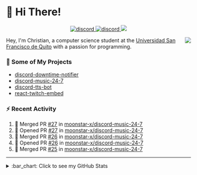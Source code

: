 # :wave: Hi There!

<p align="center">
  <a href="https://discord.gg/mhj3Zsv">
    <img alt="discord" src="https://img.shields.io/discord/730998659008823296.svg?label=&logo=discord&logoColor=ffffff&color=7389D8&labelColor=6A7EC2"/>
  </a>
  <a href="https://twitter.com/moonstar_x99">
    <img alt="discord" src="https://img.shields.io/twitter/follow/moonstar_x99?label=Follow%20Me%21&style=social"/>
  </a>
  <a href="https://badges.pufler.dev">
    <img src="https://badges.pufler.dev/visits/moonstar-x/moonstar-x?style=flat&logo=github">
  </a>
</p>

<img align="right" src="https://media.tenor.com/images/cb8fb20986aac7eef75c8ce6bc3997c0/tenor.gif" />

Hey, I'm Christian, a computer science student at the [Universidad San Francisco de Quito](http://www.usfq.edu.ec/Paginas/Inicio.aspx) with a passion for programming.

### :rocket: Some of My Projects

* [discord-downtime-notifier](https://github.com/moonstar-x/discord-downtime-notifier)
* [discord-music-24-7](https://github.com/moonstar-x/discord-music-24-7)
* [discord-tts-bot](https://github.com/moonstar-x/discord-tts-bot)
* [react-twitch-embed](https://github.com/moonstar-x/react-twitch-embed)

### :zap: Recent Activity

<!--START_SECTION:activity-->
1. 🎉 Merged PR [#27](https://github.com/moonstar-x/discord-music-24-7/pull/27) in [moonstar-x/discord-music-24-7](https://github.com/moonstar-x/discord-music-24-7)
2. 💪 Opened PR [#27](https://github.com/moonstar-x/discord-music-24-7/pull/27) in [moonstar-x/discord-music-24-7](https://github.com/moonstar-x/discord-music-24-7)
3. 🎉 Merged PR [#26](https://github.com/moonstar-x/discord-music-24-7/pull/26) in [moonstar-x/discord-music-24-7](https://github.com/moonstar-x/discord-music-24-7)
4. 💪 Opened PR [#26](https://github.com/moonstar-x/discord-music-24-7/pull/26) in [moonstar-x/discord-music-24-7](https://github.com/moonstar-x/discord-music-24-7)
5. 🎉 Merged PR [#25](https://github.com/moonstar-x/discord-music-24-7/pull/25) in [moonstar-x/discord-music-24-7](https://github.com/moonstar-x/discord-music-24-7)
<!--END_SECTION:activity-->

---

<details>
  <summary>
    :bar_chart: Click to see my GitHub Stats
  </summary>
  <p align="center">
    <br>
    <img alt="GitHub Stats" src="https://github-readme-stats.vercel.app/api?username=moonstar-x&count_private=true&show_icons=true&theme=dracula" />
    <br>
    <img alt="GitHub Top Languages" src="https://github-readme-stats.vercel.app/api/top-langs/?username=moonstar-x&layout=compact&theme=dracula" />
  </p>
</details>
